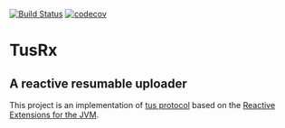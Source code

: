 [![Build Status](https://travis-ci.org/jerbome/tusRx.svg?branch=master)](https://travis-ci.org/jerbome/tusRx) [![codecov](https://codecov.io/gh/jerbome/tusRx/branch/master/graph/badge.svg)](https://codecov.io/gh/jerbome/tusRx)


# TusRx
## A reactive resumable uploader

This project is an implementation of [tus protocol](https://tus.io) based on the [Reactive Extensions for the JVM](https://github.com/ReactiveX/RxJava).



